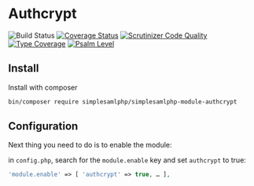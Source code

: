 # Authcrypt

![Build Status](https://github.com/simplesamlphp/simplesamlphp-module-authcrypt/actions/workflows/php.yml/badge.svg)
[![Coverage Status](https://codecov.io/gh/simplesamlphp/simplesamlphp-module-authcrypt/branch/master/graph/badge.svg)](https://codecov.io/gh/simplesamlphp/simplesamlphp-module-authcrypt)
[![Scrutinizer Code Quality](https://scrutinizer-ci.com/g/simplesamlphp/simplesamlphp-module-authcrypt/badges/quality-score.png?b=master)](https://scrutinizer-ci.com/g/simplesamlphp/simplesamlphp-module-authcrypt/?branch=master)
[![Type Coverage](https://shepherd.dev/github/simplesamlphp/simplesamlphp-module-authcrypt/coverage.svg)](https://shepherd.dev/github/simplesamlphp/simplesamlphp-module-authcrypt)
[![Psalm Level](https://shepherd.dev/github/simplesamlphp/simplesamlphp-module-authcrypt/level.svg)](https://shepherd.dev/github/simplesamlphp/simplesamlphp-module-authcrypt)

## Install

Install with composer

```bash
bin/composer require simplesamlphp/simplesamlphp-module-authcrypt
```

## Configuration

Next thing you need to do is to enable the module:

in `config.php`, search for the `module.enable` key and set `authcrypt` to true:

```php
'module.enable' => [ 'authcrypt' => true, … ],
```

